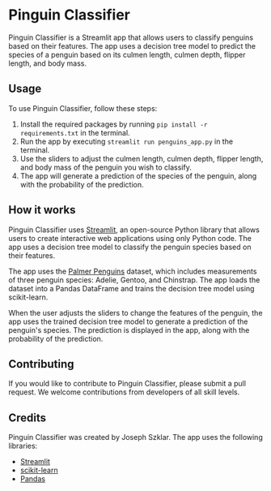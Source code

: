 # Pinguin Classifier

Pinguin Classifier is a Streamlit app that allows users to classify penguins based on their features. The app uses a decision tree model to predict the species of a penguin based on its culmen length, culmen depth, flipper length, and body mass.

## Usage

To use Pinguin Classifier, follow these steps:

1. Install the required packages by running `pip install -r requirements.txt` in the terminal.
2. Run the app by executing `streamlit run penguins_app.py` in the terminal.
3. Use the sliders to adjust the culmen length, culmen depth, flipper length, and body mass of the penguin you wish to classify.
4. The app will generate a prediction of the species of the penguin, along with the probability of the prediction.

## How it works

Pinguin Classifier uses [Streamlit](https://streamlit.io/), an open-source Python library that allows users to create interactive web applications using only Python code. The app uses a decision tree model to classify the penguin species based on their features.

The app uses the [Palmer Penguins](https://github.com/allisonhorst/palmerpenguins) dataset, which includes measurements of three penguin species: Adelie, Gentoo, and Chinstrap. The app loads the dataset into a Pandas DataFrame and trains the decision tree model using scikit-learn.

When the user adjusts the sliders to change the features of the penguin, the app uses the trained decision tree model to generate a prediction of the penguin's species. The prediction is displayed in the app, along with the probability of the prediction.

## Contributing

If you would like to contribute to Pinguin Classifier, please submit a pull request. We welcome contributions from developers of all skill levels.

## Credits

Pinguin Classifier was created by Joseph Szklar. The app uses the following libraries:

- [Streamlit](https://streamlit.io/)
- [scikit-learn](https://scikit-learn.org/)
- [Pandas](https://pandas.pydata.org/)
